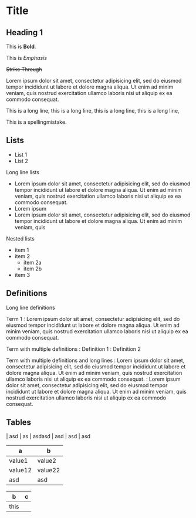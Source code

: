 # Title

## Heading 1

This is **Bold**.

This is _Emphasis_

~~Strike Through~~

Lorem ipsum dolor sit amet, consectetur adipisicing elit, sed do eiusmod tempor
incididunt ut labore et dolore magna aliqua. Ut enim ad minim veniam, quis
nostrud exercitation ullamco laboris nisi ut aliquip ex ea commodo consequat.

This is a long line, this is a long line, this is a long line, this is a long line,

This is a spellingmistake.

## Lists

- List 1
- List 2

Long line lists

- Lorem ipsum dolor sit amet, consectetur adipisicing elit, sed do eiusmod tempor
  incididunt ut labore et dolore magna aliqua. Ut enim ad minim veniam, quis
  nostrud exercitation ullamco laboris nisi ut aliquip ex ea commodo consequat.
- Lorem ipsum
- Lorem ipsum dolor sit amet, consectetur adipisicing elit, sed do eiusmod tempor
  incididunt ut labore et dolore magna aliqua. Ut enim ad minim veniam, quis

Nested lists

- item 1
- item 2
  - item 2a
  - item 2b
- item 3

## Definitions

Long line definitions

Term 1
: Lorem ipsum dolor sit amet, consectetur adipisicing elit, sed do eiusmod tempor
  incididunt ut labore et dolore magna aliqua. Ut enim ad minim veniam, quis
  nostrud exercitation ullamco laboris nisi ut aliquip ex ea commodo consequat.

Term with multiple definitions
: Definition 1
: Definition 2

Term with multiple definitions and long lines
: Lorem ipsum dolor sit amet, consectetur adipisicing elit, sed do eiusmod tempor
  incididunt ut labore et dolore magna aliqua. Ut enim ad minim veniam, quis
  nostrud exercitation ullamco laboris nisi ut aliquip ex ea commodo consequat.
: Lorem ipsum dolor sit amet, consectetur adipisicing elit, sed do eiusmod tempor
  incididunt ut labore et dolore magna aliqua. Ut enim ad minim veniam, quis
  nostrud exercitation ullamco laboris nisi ut aliquip ex ea commodo consequat.

## Tables

| asd    | as
| asdasd | asd
| asd    | asd

| a       | b
| -       | -
| value1  | value2
| value12 | value22
| asd     | asd     |


| b    | c
| -    | -
| this |
